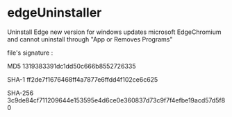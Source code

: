 # edgeUninstaller
Uninstall Edge new version for windows updates microsoft EdgeChromium and cannot uninstall through "App or Removes Programs"

file's signature :

MD5	1319383391dc1dd50c666b8552726335

SHA-1	ff2de7f1676468ff4a7877e6ffdd4f102ce6c625

SHA-256	3c9de84cf711209644e153595e4d6ce0e360837d73c9f7f4efbe19acd57d5f80
